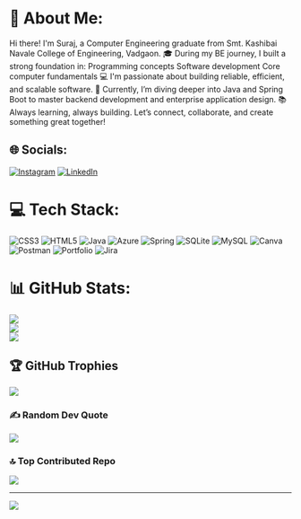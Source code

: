 # 💫 About Me:
Hi there! I'm Suraj, a Computer Engineering graduate from Smt. Kashibai Navale College of Engineering, Vadgaon. 🎓 During my BE journey, I built a strong foundation in: Programming concepts Software development Core computer fundamentals 💻 I'm passionate about building reliable, efficient, and scalable software. 🚀 Currently, I’m diving deeper into Java and Spring Boot to master backend development and enterprise application design. 📚 Always learning, always building. Let’s connect, collaborate, and create something great together!


## 🌐 Socials:
[![Instagram](https://img.shields.io/badge/Instagram-%23E4405F.svg?logo=Instagram&logoColor=white)](https://instagram.com/surajkhamkar_30_5) [![LinkedIn](https://img.shields.io/badge/LinkedIn-%230077B5.svg?logo=linkedin&logoColor=white)](https://linkedin.com/in/suraj-khamkar) 

# 💻 Tech Stack:
![CSS3](https://img.shields.io/badge/css3-%231572B6.svg?style=for-the-badge&logo=css3&logoColor=white) ![HTML5](https://img.shields.io/badge/html5-%23E34F26.svg?style=for-the-badge&logo=html5&logoColor=white) ![Java](https://img.shields.io/badge/java-%23ED8B00.svg?style=for-the-badge&logo=openjdk&logoColor=white) ![Azure](https://img.shields.io/badge/azure-%230072C6.svg?style=for-the-badge&logo=microsoftazure&logoColor=white) ![Spring](https://img.shields.io/badge/spring-%236DB33F.svg?style=for-the-badge&logo=spring&logoColor=white) ![SQLite](https://img.shields.io/badge/sqlite-%2307405e.svg?style=for-the-badge&logo=sqlite&logoColor=white) ![MySQL](https://img.shields.io/badge/mysql-4479A1.svg?style=for-the-badge&logo=mysql&logoColor=white) ![Canva](https://img.shields.io/badge/Canva-%2300C4CC.svg?style=for-the-badge&logo=Canva&logoColor=white) ![Postman](https://img.shields.io/badge/Postman-FF6C37?style=for-the-badge&logo=postman&logoColor=white) ![Portfolio](https://img.shields.io/badge/Portfolio-%23000000.svg?style=for-the-badge&logo=firefox&logoColor=#FF7139) ![Jira](https://img.shields.io/badge/jira-%230A0FFF.svg?style=for-the-badge&logo=jira&logoColor=white)
# 📊 GitHub Stats:
![](https://github-readme-stats.vercel.app/api?username=surajkhamkar06&theme=dark&hide_border=false&include_all_commits=true&count_private=false)<br/>
![](https://nirzak-streak-stats.vercel.app/?user=surajkhamkar06&theme=dark&hide_border=false)<br/>
![](https://github-readme-stats.vercel.app/api/top-langs/?username=surajkhamkar06&theme=dark&hide_border=false&include_all_commits=true&count_private=false&layout=compact)

## 🏆 GitHub Trophies
![](https://github-profile-trophy.vercel.app/?username=surajkhamkar06&theme=default&no-frame=false&no-bg=true&margin-w=4)

### ✍️ Random Dev Quote
![](https://quotes-github-readme.vercel.app/api?type=horizontal&theme=radical)

### 🔝 Top Contributed Repo
![](https://github-contributor-stats.vercel.app/api?username=surajkhamkar06&limit=5&theme=default&combine_all_yearly_contributions=true)

---
[![](https://visitcount.itsvg.in/api?id=surajkhamkar06&icon=0&color=0)](https://visitcount.itsvg.in)

<!-- Proudly created with GPRM ( https://gprm.itsvg.in ) -->
